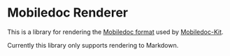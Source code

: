 # Mobiledoc Renderer

This is a library for rendering the [Mobiledoc format](https://github.com/bustlelabs/mobiledoc-kit/blob/master/MOBILEDOC.md) used
by [Mobiledoc-Kit](https://github.com/bustlelabs/mobiledoc-kit).

Currently this library only supports rendering to Markdown.
